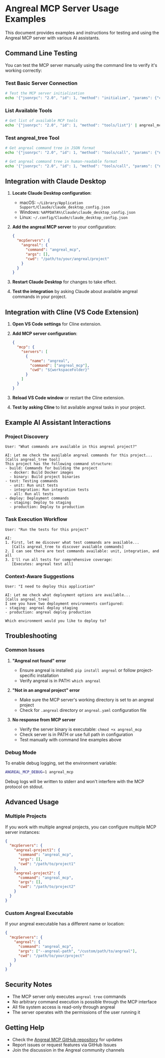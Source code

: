 # Angreal MCP Server Usage Examples

This document provides examples and instructions for testing and using the Angreal MCP server with various AI assistants.

## Command Line Testing

You can test the MCP server manually using the command line to verify it's working correctly:

### Test Basic Server Connection
```bash
# Test the MCP server initialization
echo '{"jsonrpc": "2.0", "id": 1, "method": "initialize", "params": {"clientInfo": {"name": "test", "version": "1.0"}}}' | angreal_mcp
```

### List Available Tools
```bash
# Get list of available MCP tools
echo '{"jsonrpc": "2.0", "id": 1, "method": "tools/list"}' | angreal_mcp
```

### Test angreal_tree Tool
```bash
# Get angreal command tree in JSON format
echo '{"jsonrpc": "2.0", "id": 1, "method": "tools/call", "params": {"name": "angreal_tree", "arguments": {"format": "json"}}}' | angreal_mcp

# Get angreal command tree in human-readable format
echo '{"jsonrpc": "2.0", "id": 1, "method": "tools/call", "params": {"name": "angreal_tree", "arguments": {"format": "human"}}}' | angreal_mcp
```

## Integration with Claude Desktop

1. **Locate Claude Desktop configuration**:
   - macOS: `~/Library/Application Support/Claude/claude_desktop_config.json`
   - Windows: `%APPDATA%\Claude\claude_desktop_config.json`
   - Linux: `~/.config/Claude/claude_desktop_config.json`

2. **Add the angreal MCP server** to your configuration:
   ```json
   {
     "mcpServers": {
       "angreal": {
         "command": "angreal_mcp",
         "args": [],
         "cwd": "/path/to/your/angreal/project"
       }
     }
   }
   ```

3. **Restart Claude Desktop** for changes to take effect.

4. **Test the integration** by asking Claude about available angreal commands in your project.

## Integration with Cline (VS Code Extension)

1. **Open VS Code settings** for Cline extension.

2. **Add MCP server configuration**:
   ```json
   {
     "mcp": {
       "servers": [
         {
           "name": "angreal",
           "command": ["angreal_mcp"],
           "cwd": "${workspaceFolder}"
         }
       ]
     }
   }
   ```

3. **Reload VS Code window** or restart the Cline extension.

4. **Test by asking Cline** to list available angreal tasks in your project.

## Example AI Assistant Interactions

### Project Discovery
```
User: "What commands are available in this angreal project?"

AI: Let me check the available angreal commands for this project...
[Calls angreal_tree tool]
This project has the following command structure:
- build: Commands for building the project
  - docker: Build Docker images
  - binary: Build project binaries
- test: Testing commands
  - unit: Run unit tests
  - integration: Run integration tests
  - all: Run all tests
- deploy: Deployment commands
  - staging: Deploy to staging
  - production: Deploy to production
```

### Task Execution Workflow
```
User: "Run the tests for this project"

AI: 
1. First, let me discover what test commands are available...
   [Calls angreal_tree to discover available commands]
2. I can see there are test commands available: unit, integration, and all
3. I'll run all tests for comprehensive coverage:
   [Executes: angreal test all]
```

### Context-Aware Suggestions
```
User: "I need to deploy this application"

AI: Let me check what deployment options are available...
[Calls angreal_tree]
I see you have two deployment environments configured:
- staging: angreal deploy staging
- production: angreal deploy production

Which environment would you like to deploy to?
```

## Troubleshooting

### Common Issues

1. **"Angreal not found" error**
   - Ensure angreal is installed: `pip install angreal` or follow project-specific installation
   - Verify angreal is in PATH: `which angreal`

2. **"Not in an angreal project" error**
   - Make sure the MCP server's working directory is set to an angreal project
   - Check for `.angreal` directory or `angreal.yaml` configuration file

3. **No response from MCP server**
   - Verify the server binary is executable: `chmod +x angreal_mcp`
   - Check server is in PATH or use full path in configuration
   - Test manually with command line examples above

### Debug Mode

To enable debug logging, set the environment variable:
```bash
ANGREAL_MCP_DEBUG=1 angreal_mcp
```

Debug logs will be written to stderr and won't interfere with the MCP protocol on stdout.

## Advanced Usage

### Multiple Projects

If you work with multiple angreal projects, you can configure multiple MCP server instances:

```json
{
  "mcpServers": {
    "angreal-project1": {
      "command": "angreal_mcp",
      "args": [],
      "cwd": "/path/to/project1"
    },
    "angreal-project2": {
      "command": "angreal_mcp",
      "args": [],
      "cwd": "/path/to/project2"
    }
  }
}
```

### Custom Angreal Executable

If your angreal executable has a different name or location:

```json
{
  "mcpServers": {
    "angreal": {
      "command": "angreal_mcp",
      "args": ["--angreal-path", "/custom/path/to/angreal"],
      "cwd": "/path/to/your/project"
    }
  }
}
```

## Security Notes

- The MCP server only executes `angreal tree` commands
- No arbitrary command execution is possible through the MCP interface
- All file system access is read-only through angreal
- The server operates with the permissions of the user running it

## Getting Help

- Check the [Angreal MCP GitHub repository](https://github.com/yourusername/angreal-mcp) for updates
- Report issues or request features via GitHub Issues
- Join the discussion in the Angreal community channels